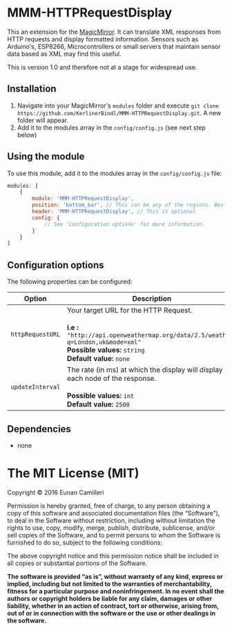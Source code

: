 # MMM-HTTPRequestDisplay
This an extension for the [MagicMirror](https://github.com/MichMich/MagicMirror). It can translate XML responses from HTTP requests and display formatted information. Sensors such as Arduino's, ESP8266, Microcontrollers or small servers that maintain sensor data based as XML may find this useful.

This is version 1.0 and therefore not at a stage for widespread use.

## Installation
1. Navigate into your MagicMirror's `modules` 
folder and execute `git clone https://github.com/KerlinerBindl/MMM-HTTPRequestDisplay.git`. A new folder will appear.
2. Add it to the modules array in the `config/config.js` (see next step below)

## Using the module

To use this module, add it to the modules array in the `config/config.js` file:
````javascript
modules: [
	{
		module: 'MMM-HTTPRequestDisplay',
		position: 'bottom_bar',	// This can be any of the regions. Best results in bottom_bar or top_bar (if clear of calender and weather modules) regions.
		header: 'MMM-HTTPRequestDisplay', // This is optional
		config: {
			// See 'Configuration options' for more information.
		}
	}
]
````

## Configuration options

The following properties can be configured:


<table width="100%">
	<!-- why, markdown... -->
	<thead>
		<tr>
			<th>Option</th>
			<th width="100%">Description</th>
		</tr>
	<thead>
	<tbody>
		<tr>
			<td><code>httpRequestURL</code></td>
			<td>Your target URL for the HTTP Request.<br>
				<br><b>i.e :</b> <code>"http://api.openweathermap.org/data/2.5/weather?q=London,uk&mode=xml"</code>
				<br><b>Possible values:</b> <code>string</code>
				<br><b>Default value:</b> <code>none</code>
			</td>
		</tr>
		<tr>
			<td><code>updateInterval</code></td>
			<td>The rate (in ms) at which the display will display each node of the response.<br>
				<br><b>Possible values:</b> <code>int</code>
				<br><b>Default value:</b> <code>2500</code>
			</td>
		</tr>
	</tbody>
</table>

## Dependencies
- none

The MIT License (MIT)
=====================

Copyright © 2016 Eunan Camilleri

Permission is hereby granted, free of charge, to any person
obtaining a copy of this software and associated documentation
files (the “Software”), to deal in the Software without
restriction, including without limitation the rights to use,
copy, modify, merge, publish, distribute, sublicense, and/or sell
copies of the Software, and to permit persons to whom the
Software is furnished to do so, subject to the following
conditions:

The above copyright notice and this permission notice shall be
included in all copies or substantial portions of the Software.

**The software is provided “as is”, without warranty of any kind, express or implied, including but not limited to the warranties of merchantability, fitness for a particular purpose and noninfringement. In no event shall the authors or copyright holders be liable for any claim, damages or other liability, whether in an action of contract, tort or otherwise, arising from, out of or in connection with the software or the use or other dealings in the software.**
